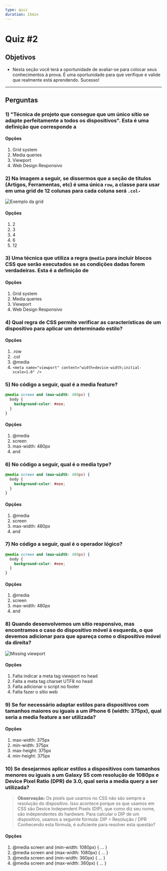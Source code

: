 ```yaml
---
type: quiz
duration: 15min
---
```


# Quiz #2

## Objetivos

- Nesta seção você terá a oportunidade de avaliar-se para colocar seus
  conhecimentos à prova. É uma oportunidade para que verifique e valide que
  realmente está aprendendo. Sucesso!

***

## Perguntas

### 1) "Técnica de projeto que consegue que um único sítio se adapte perfeitamente a todos os dispositivos". Esta é uma definição que corresponde a

#### Opções

1. Grid system
2. Media queries
3. Viewport
4. Web Design Responsivo

<solution style="display:none;">4</solution>

### 2) Na imagem a seguir, se dissermos que a seção de títulos (Artigos, Ferramentas, etc) é uma única `row`, a classe para usar em uma grid de 12 colunas para cada coluna será `.col-`

![Exemplo da
*grid*](https://user-images.githubusercontent.com/11894994/57672459-94c33c80-75ee-11e9-9d0e-9fc11258bb3b.jpg)

#### Opções

1. 2
2. 3
3. 4
4. 6
5. 12

<solution style="display:none;">1</solution>

### 3) Uma técnica que utiliza a regra `@media` para incluir blocos CSS que serão executados se as condições dadas forem verdadeiras. Esta é a definição de

#### Opções

1. Grid system
2. Media queries
3. Viewport
4. Web Design Responsivo

<solution style="display:none;">2</solution>

### 4) Qual regra de CSS permite verificar as características de um dispositivo para aplicar um determinado estilo?

#### Opções

1. .row
2. .col
3. @media
4. `<meta name="viewport" content="width=device-width;initial-scale=1.0" />`

<solution style="display:none;">3</solution>

### 5) No código a seguir, qual é a media feature?

```css
@media screen and (max-width: 480px) {
  body {
    background-color: #eee;
  }
}
```

#### Opções

1. @media
2. screen
3. max-width: 480px
4. and

<solution style="display:none;">3</solution>

### 6) No código a seguir, qual é o media type?

```css
@media screen and (max-width: 480px) {
  body {
    background-color: #eee;
  }
}
```

#### Opções

1. @media
2. screen
3. max-width: 480px
4. and

<solution style="display:none;">2</solution>

### 7) No código a seguir, qual é o operador lógico?

```css
@media screen and (max-width: 480px) {
  body {
    background-color: #eee;
  }
}
```

#### Opções

1. @media
2. screen
3. max-width: 480px
4. and

<solution style="display:none;">4</solution>

### 8) Quando desenvolvemos um sítio responsivo, mas encontramos o caso do dispositivo móvel à esquerda, o que devemos adicionar para que apareça como o dispositivo móvel da direita?

![Missing
viewport](https://camo.githubusercontent.com/11e38991707aa776ed0768f201de894123959f5f/68747470733a2f2f646576656c6f706572732e676f6f676c652e636f6d2f7365617263682f6d6f62696c652d73697465732f696d67732f6d6f62696c652d73656f2f76696577706f72742e706e67)

#### Opções

1. Falta indicar a meta tag viewport no head
2. Falta a meta tag charset UTF8 no head
3. Falta adicionar o script no footer
4. Falta fazer o sítio web

<solution style="display:none;">1</solution>

### 9) Se for necessário adaptar estilos para dispositivos com tamanhos maiores ou iguais a um iPhone 6 (width: 375px), qual seria a media feature a ser utilizada?

#### Opções

1. max-width: 375px
2. min-width: 375px
3. max-height: 375px
4. min-height: 375px

<solution style="display:none;">2</solution>

### 10) Se desejarmos aplicar estilos a dispositivos com tamanhos menores ou iguais a um Galaxy S5 com resolução de 1080px e Device Pixel Ratio (DPR) de 3.0, qual seria a media query a ser utilizada?

> **Observação:** Os pixels que usamos no CSS não são sempre a resolução do
> dispositivo. Isso acontece porque os que usamos em CSS são Device Independent
> Pixels (DIP), que como diz seu nome, são independentes do hardware. Para
> calcular o DIP de um dispositivo, usamos a seguinte fórmula:
> DIP = Resolução / DPR
> Conhecendo esta fórmula, é suficiente para resolver esta questão?

#### Opções

1. @media screen and (min-width: 1080px) { ... }
2. @media screen and (max-width: 1080px) { ... }
3. @media screen and (min-width: 360px) { ... }
4. @media screen and (max-width: 360px) { ... }

<solution style="display:none;">4</solution>
